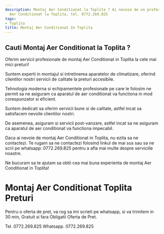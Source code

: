 ```yaml
---
description: Montaj Aer Conditionat la Toplita ? Ai nevoie de un profesionist in Montaj
  Aer Conditionat la Toplita. tel. 0772.269.825
tags:
- Toplita
title: Montaj Aer Conditionat In Toplita
---
```



## Cauti Montaj Aer Conditionat la Toplita ?

Oferim servicii profesionale de montaj Aer Conditionat in Toplita la cele mai mici preturi! 

Suntem experti in montajul si intretinerea aparatelor de climatizare, oferind clientilor nostri servicii de calitate la preturi accesibile. 

Tehnologia moderna si echipamentele profesionale pe care le folosim ne permit sa ne asiguram ca aparatul de aer conditionat va functiona in mod corespunzator si eficient. 

Suntem dedicati sa oferim servicii bune si de calitate, astfel incat sa satisfacem nevoile clientilor nostri. 

De asemenea, asiguram si servicii post-vanzare, astfel incat sa ne asiguram ca aparatul de aer conditionat va functiona impecabil. 

Daca ai nevoie de montaj Aer Conditionat in Toplita, nu ezita sa ne contactezi. Te rugam sa ne contactezi folosind linkul de mai sus sau sa ne scrii pe whatsapp: 0772.269.825 pentru a afla mai multe despre serviciile noastre. 

Ne bucuram sa te ajutam sa obtii cea mai buna experienta de montaj Aer Conditionat in Toplita!

# Montaj Aer Conditionat Toplita Preturi
Pentru o oferta de pret, va rog sa imi scrieti pe whatsapp, si va trimitem in 30 min, Gratuit si fara Obligatii Oferta de Pret.

Tel. 0772.269.825
Whatsapp. 0772.269.825